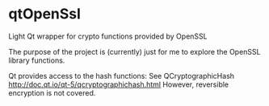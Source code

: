 # qtOpenSsl
Light Qt wrapper for crypto functions provided by OpenSSL

The purpose of the project is (currently) just for me to explore the OpenSSL
library functions.

Qt provides access to the hash functions: See QCryptographicHash
http://doc.qt.io/qt-5/qcryptographichash.html
However, reversible encryption is not covered.

